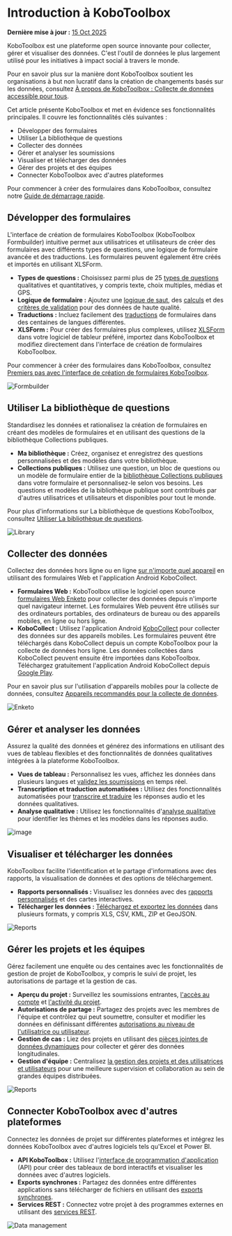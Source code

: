 # Introduction à KoboToolbox
**Dernière mise à jour :** <a href="https://github.com/kobotoolbox/docs/blob/6b49e25820efe5bf632a3eabc9f1cdea33fda532/source/welcome.md" class="reference">15 Oct 2025</a>

KoboToolbox est une plateforme open source innovante pour collecter, gérer et visualiser des données. C'est l'outil de données le plus largement utilisé pour les initiatives à impact social à travers le monde.

<p class="note">
Pour en savoir plus sur la manière dont KoboToolbox soutient les organisations à but non lucratif dans la création de changements basés sur les données, consultez <a href="about_kobotoolbox.html">À propos de KoboToolbox : Collecte de données accessible pour tous</a>. 
</p>

Cet article présente KoboToolbox et met en évidence ses fonctionnalités principales. Il couvre les fonctionnalités clés suivantes : 
* Développer des formulaires
* Utiliser La bibliothèque de questions
* Collecter des données
* Gérer et analyser les soumissions
* Visualiser et télécharger des données
* Gérer des projets et des équipes
* Connecter KoboToolbox avec d'autres plateformes

<p class="note">
Pour commencer à créer des formulaires dans KoboToolbox, consultez notre <a href="https://support.kobotoolbox.org/fr/quick_start.html">Guide de démarrage rapide</a>. 
</p>



## Développer des formulaires

L'interface de création de formulaires KoboToolbox (KoboToolbox Formbuilder) intuitive permet aux utilisatrices et utilisateurs de créer des formulaires avec différents types de questions, une logique de formulaire avancée et des traductions. Les formulaires peuvent également être créés et importés en utilisant XLSForm.

* **Types de questions :** Choisissez parmi plus de 25 [types de questions](question_types.md) qualitatives et quantitatives, y compris texte, choix multiples, médias et GPS.
* **Logique de formulaire :** Ajoutez une [logique de saut](skip_logic.md), des [calculs](calculate_questions.md) et des [critères de validation](validation_criteria.md) pour des données de haute qualité.
* **Traductions :** Incluez facilement des [traductions](language_dashboard.md) de formulaires dans des centaines de langues différentes.
* **XLSForm :** Pour créer des formulaires plus complexes, utilisez [XLSForm](getting_started_xlsform.md) dans votre logiciel de tableur préféré, importez dans KoboToolbox et modifiez directement dans l'interface de création de formulaires KoboToolbox.

<p class="note">
Pour commencer à créer des formulaires dans KoboToolbox, consultez <a href="formbuilder.html">Premiers pas avec l'interface de création de formulaires KoboToolbox</a>. 
</p>

![Formbuilder](/images/welcome/formbuilder.png)


## Utiliser La bibliothèque de questions

Standardisez les données et rationalisez la création de formulaires en créant des modèles de formulaires et en utilisant des questions de la bibliothèque Collections publiques.

* **Ma bibliothèque :** Créez, organisez et enregistrez des questions personnalisées et des modèles dans votre bibliothèque.
* **Collections publiques :** Utilisez une question, un bloc de questions ou un modèle de formulaire entier de la [bibliothèque Collections publiques](using_public_collections.md) dans votre formulaire et personnalisez-le selon vos besoins. Les questions et modèles de la bibliothèque publique sont contribués par d'autres utilisatrices et utilisateurs et disponibles pour tout le monde.

<p class="note">
Pour plus d'informations sur La bibliothèque de questions KoboToolbox, consultez <a href="question_library.html">Utiliser La bibliothèque de questions</a>. 
</p>

![Library](/images/welcome/library.png)

## Collecter des données

Collectez des données hors ligne ou en ligne [sur n'importe quel appareil](data-collection-tools.md) en utilisant des formulaires Web et l'application Android KoboCollect.

* **Formulaires Web :** KoboToolbox utilise le logiciel open source [formulaires Web Enketo](data_through_webforms.md) pour collecter des données depuis n'importe quel navigateur internet. Les formulaires Web peuvent être utilisés sur des ordinateurs portables, des ordinateurs de bureau ou des appareils mobiles, en ligne ou hors ligne.
* **KoboCollect :** Utilisez l'application Android [KoboCollect](kobocollect_on_android_latest.md) pour collecter des données sur des appareils mobiles. Les formulaires peuvent être téléchargés dans KoboCollect depuis un compte KoboToolbox pour la collecte de données hors ligne. Les données collectées dans KoboCollect peuvent ensuite être importées dans KoboToolbox. Téléchargez gratuitement l'application Android KoboCollect depuis [Google Play](https://play.google.com/store/apps/details?id=org.koboc.collect.android).

<p class="note">
Pour en savoir plus sur l'utilisation d'appareils mobiles pour la collecte de données, consultez <a href="devices_for_data_collection.html">Appareils recommandés pour la collecte de données</a>. 
</p>

![Enketo](/images/welcome/enketo.png)


## Gérer et analyser les données

Assurez la qualité des données et générez des informations en utilisant des vues de tableau flexibles et des fonctionnalités de données qualitatives intégrées à la plateforme KoboToolbox.

* **Vues de tableau :** Personnalisez les vues, affichez les données dans plusieurs langues et [validez les soumissions](record_validation.md) en temps réel.
* **Transcription et traduction automatisées :** Utilisez des fonctionnalités automatisées pour [transcrire et traduire](transcription-translation.md) les réponses audio et les données qualitatives.
* **Analyse qualitative :** Utilisez les fonctionnalités d'[analyse qualitative](qualitative_analysis.md) pour identifier les thèmes et les modèles dans les réponses audio.

![image](/images/qualitative_analysis/Analyze.gif)


## Visualiser et télécharger les données

KoboToolbox facilite l'identification et le partage d'informations avec des rapports, la visualisation de données et des options de téléchargement.

* **Rapports personnalisés :** Visualisez les données avec des [rapports personnalisés](creating_custom_reports.md) et des cartes interactives.
* **Télécharger les données :** [Téléchargez et exportez les données](export_download.md) dans plusieurs formats, y compris XLS, CSV, KML, ZIP et GeoJSON.

![Reports](/images/welcome/reports.png)


## Gérer les projets et les équipes

Gérez facilement une enquête ou des centaines avec les fonctionnalités de gestion de projet de KoboToolbox, y compris le suivi de projet, les autorisations de partage et la gestion de cas.

* **Aperçu du projet :** Surveillez les soumissions entrantes, [l'accès au compte](https://support.kobotoolbox.org/fr/activity_logs.html#access-logs) et [l'activité du projet](https://support.kobotoolbox.org/fr/activity_logs.html#project-history-logs).
* **Autorisations de partage :** Partagez des projets avec les membres de l'équipe et contrôlez qui peut soumettre, consulter et modifier les données en définissant différentes [autorisations au niveau de l'utilisatrice ou utilisateur](managing_permissions.md). 
* **Gestion de cas :** Liez des projets en utilisant des [pièces jointes de données dynamiques](dynamic_data_attachment.md) pour collecter et gérer des données longitudinales.
* **Gestion d'équipe :** Centralisez [la gestion des projets et des utilisatrices et utilisateurs](getting_started_organization_feature.md) pour une meilleure supervision et collaboration au sein de grandes équipes distribuées.


![Reports](/images/welcome/projects.png)

## Connecter KoboToolbox avec d'autres plateformes

Connectez les données de projet sur différentes plateformes et intégrez les données KoboToolbox avec d'autres logiciels tels qu'Excel et Power BI.

* **API KoboToolbox :** Utilisez l'[interface de programmation d'application](api.md) (API) pour créer des tableaux de bord interactifs et visualiser les données avec d'autres logiciels.
* **Exports synchrones :** Partagez des données entre différentes applications sans télécharger de fichiers en utilisant des [exports synchrones](synchronous_exports.md).
* **Services REST :** Connectez votre projet à des programmes externes en utilisant des [services REST](rest_services.md).

![Data management](/images/welcome/dashboard-development.png)